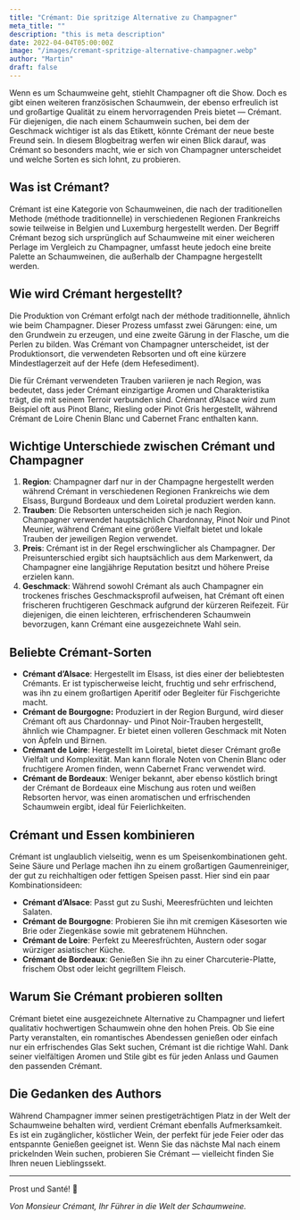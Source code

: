 ```yaml
---
title: "Crémant: Die spritzige Alternative zu Champagner"
meta_title: ""
description: "this is meta description"
date: 2022-04-04T05:00:00Z
image: "/images/cremant-spritzige-alternative-champagner.webp"
author: "Martin"
draft: false
---
```


Wenn es um Schaumweine geht, stiehlt Champagner oft die Show. Doch es gibt einen weiteren französischen Schaumwein, der ebenso erfreulich ist und großartige Qualität zu einem hervorragenden Preis bietet — Crémant. Für diejenigen, die nach einem Schaumwein suchen, bei dem der Geschmack wichtiger ist als das Etikett, könnte Crémant der neue beste Freund sein. In diesem Blogbeitrag werfen wir einen Blick darauf, was Crémant so besonders macht, wie er sich von Champagner unterscheidet und welche Sorten es sich lohnt, zu probieren.

## Was ist Crémant?

Crémant ist eine Kategorie von Schaumweinen, die nach der traditionellen Methode (méthode traditionnelle) in verschiedenen Regionen Frankreichs sowie teilweise in Belgien und Luxemburg hergestellt werden. Der Begriff Crémant bezog sich ursprünglich auf Schaumweine mit einer weicheren Perlage im Vergleich zu Champagner, umfasst heute jedoch eine breite Palette an Schaumweinen, die außerhalb der Champagne hergestellt werden.

## Wie wird Crémant hergestellt?

Die Produktion von Crémant erfolgt nach der méthode traditionnelle, ähnlich wie beim Champagner. Dieser Prozess umfasst zwei Gärungen: eine, um den Grundwein zu erzeugen, und eine zweite Gärung in der Flasche, um die Perlen zu bilden. Was Crémant von Champagner unterscheidet, ist der Produktionsort, die verwendeten Rebsorten und oft eine kürzere Mindestlagerzeit auf der Hefe (dem Hefesediment).

Die für Crémant verwendeten Trauben variieren je nach Region, was bedeutet, dass jeder Crémant einzigartige Aromen und Charakteristika trägt, die mit seinem Terroir verbunden sind. Crémant d’Alsace wird zum Beispiel oft aus Pinot Blanc, Riesling oder Pinot Gris hergestellt, während Crémant de Loire Chenin Blanc und Cabernet Franc enthalten kann.

## Wichtige Unterschiede zwischen Crémant und Champagner

1. **Region**: Champagner darf nur in der Champagne hergestellt werden während Crémant in verschiedenen Regionen Frankreichs wie dem Elsass, Burgund Bordeaux und dem Loiretal produziert werden kann.
2. **Trauben**: Die Rebsorten unterscheiden sich je nach Region. Champagner verwendet hauptsächlich Chardonnay, Pinot Noir und Pinot Meunier, während Crémant eine größere Vielfalt bietet und lokale Trauben der jeweiligen Region verwendet.
3. **Preis**: Crémant ist in der Regel erschwinglicher als Champagner. Der Preisunterschied ergibt sich hauptsächlich aus dem Markenwert, da Champagner eine langjährige Reputation besitzt und höhere Preise erzielen kann.
4. **Geschmack**: Während sowohl Crémant als auch Champagner ein trockenes frisches Geschmacksprofil aufweisen, hat Crémant oft einen frischeren fruchtigeren Geschmack aufgrund der kürzeren Reifezeit. Für diejenigen, die einen leichteren, erfrischenderen Schaumwein bevorzugen, kann Crémant eine ausgezeichnete Wahl sein.

## Beliebte Crémant-Sorten

-	**Crémant d’Alsace**: Hergestellt im Elsass, ist dies einer der beliebtesten Crémants. Er ist typischerweise leicht, fruchtig und sehr erfrischend, was ihn zu einem großartigen Aperitif oder Begleiter für Fischgerichte macht.
-	**Crémant de Bourgogne:** Produziert in der Region Burgund, wird dieser Crémant oft aus Chardonnay- und Pinot Noir-Trauben hergestellt, ähnlich wie Champagner. Er bietet einen volleren Geschmack mit Noten von Äpfeln und Birnen.
-	**Crémant de Loire**: Hergestellt im Loiretal, bietet dieser Crémant große Vielfalt und Komplexität. Man kann florale Noten von Chenin Blanc oder fruchtigere Aromen finden, wenn Cabernet Franc verwendet wird.
-	**Crémant de Bordeaux**: Weniger bekannt, aber ebenso köstlich bringt der Crémant de Bordeaux eine Mischung aus roten und weißen Rebsorten hervor, was einen aromatischen und erfrischenden Schaumwein ergibt, ideal für Feierlichkeiten.

## Crémant und Essen kombinieren

Crémant ist unglaublich vielseitig, wenn es um Speisenkombinationen geht. Seine Säure und Perlage machen ihn zu einem großartigen Gaumenreiniger, der gut zu reichhaltigen oder fettigen Speisen passt. Hier sind ein paar Kombinationsideen:

- **Crémant d’Alsace**: Passt gut zu Sushi, Meeresfrüchten und leichten Salaten.
- **Crémant de Bourgogne**: Probieren Sie ihn mit cremigen Käsesorten wie Brie oder Ziegenkäse sowie mit gebratenem Hühnchen.
-	**Crémant de Loire**: Perfekt zu Meeresfrüchten, Austern oder sogar würziger asiatischer Küche.
-	**Crémant de Bordeaux**: Genießen Sie ihn zu einer Charcuterie-Platte, frischem Obst oder leicht gegrilltem Fleisch.

## Warum Sie Crémant probieren sollten

Crémant bietet eine ausgezeichnete Alternative zu Champagner und liefert qualitativ hochwertigen Schaumwein ohne den hohen Preis. Ob Sie eine Party veranstalten, ein romantisches Abendessen genießen oder einfach nur ein erfrischendes Glas Sekt suchen, Crémant ist die richtige Wahl. Dank seiner vielfältigen Aromen und Stile gibt es für jeden Anlass und Gaumen den passenden Crémant.

## Die Gedanken des Authors

Während Champagner immer seinen prestigeträchtigen Platz in der Welt der Schaumweine behalten wird, verdient Crémant ebenfalls Aufmerksamkeit. Es ist ein zugänglicher, köstlicher Wein, der perfekt für jede Feier oder das entspannte Genießen geeignet ist. Wenn Sie das nächste Mal nach einem prickelnden Wein suchen, probieren Sie Crémant — vielleicht finden Sie Ihren neuen Lieblingssekt.

--- 

Prost und Santé! 🥂

*Von Monsieur Crémant, Ihr Führer in die Welt der Schaumweine.*